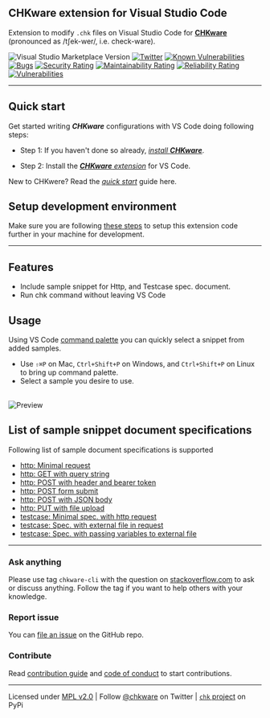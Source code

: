 ## CHKware extension for Visual Studio Code

Extension to modify `.chk` files on Visual Studio Code for [**CHKware**](https://chkware.github.io/) (pronounced as /tʃek-wer/, i.e. check-ware).

![Visual Studio Marketplace Version](https://img.shields.io/visual-studio-marketplace/v/chkware.chkware)
[![Twitter](https://img.shields.io/twitter/url/https/twitter.com/chkware.svg?style=social&label=Follow%20%40chkware)](https://twitter.com/chkware)
[![Known Vulnerabilities](https://snyk.io/test/github/chkware/vscode-ext/main/badge.svg)](https://snyk.io/test/github/chkware/vscode-ext)
[![Bugs](https://sonarcloud.io/api/project_badges/measure?project=chkware_vscode-ext&metric=bugs)](https://sonarcloud.io/summary/new_code?id=chkware_vscode-ext)
[![Security Rating](https://sonarcloud.io/api/project_badges/measure?project=chkware_vscode-ext&metric=security_rating)](https://sonarcloud.io/summary/new_code?id=chkware_vscode-ext)
[![Maintainability Rating](https://sonarcloud.io/api/project_badges/measure?project=chkware_vscode-ext&metric=sqale_rating)](https://sonarcloud.io/summary/new_code?id=chkware_vscode-ext)
[![Reliability Rating](https://sonarcloud.io/api/project_badges/measure?project=chkware_vscode-ext&metric=reliability_rating)](https://sonarcloud.io/summary/new_code?id=chkware_vscode-ext)
[![Vulnerabilities](https://sonarcloud.io/api/project_badges/measure?project=chkware_vscode-ext&metric=vulnerabilities)](https://sonarcloud.io/summary/new_code?id=chkware_vscode-ext)

---

## Quick start

Get started writing _**CHKware**_ configurations with VS Code doing following steps:

- Step 1: If you haven't done so already, [_install **CHKware**_](https://chkware.github.io/setup).

- Step 2: Install the [_**CHKware** extension_](https://marketplace.visualstudio.com/items?itemName=chkware.chkware) for VS Code.

New to CHKwere? Read the [_quick start_](https://chkware.github.io/quick-start) guide here.

## Setup development environment

Make sure you are following [these steps](https://chkware.github.io/setup/setup-ext-dev) to setup this extension code further in your machine for development.

---

## Features

- Include sample snippet for Http, and Testcase spec. document.
- Run chk command without leaving VS Code

## Usage

Using VS Code [command palette](https://code.visualstudio.com/docs/getstarted/userinterface#_command-palette) you can quickly select a snippet from added samples.

- Use `⇧⌘P` on Mac, `Ctrl+Shift+P` on Windows, and `Ctrl+Shift+P` on Linux to bring up command palette.
- Select a sample you desire to use. <br><br>

![Preview](https://user-images.githubusercontent.com/45073703/219438462-a9cfb5e2-a2a9-4c1d-8a34-78fb1cb3fe83.gif)

## List of sample snippet document specifications

Following list of sample document specifications is supported

- [http: Minimal request](https://chkware.github.io/examples/http-examples#minimal-request-with-http-get-method)
- [http: GET with query string](https://chkware.github.io/Examples/http-examples#request-with-query-string)
- [http: POST with header and bearer token](https://chkware.github.io/Examples/http-examples#request-without-a-body)
- [http: POST form submit](https://chkware.github.io/examples/http-examples#request-with-form)
- [http: POST with JSON body](https://chkware.github.io/examples/http-examples#request-with-json-body)
- [http: PUT with file upload](https://chkware.github.io/examples/http-examples#request-with-file-upload)
- [testcase: Minimal spec. with http request](https://chkware.github.io/examples/testcase-examples#a-minimal-testcase-with-in-file-request)
- [testcase: Spec. with external file in request](https://chkware.github.io/examples/testcase-examples#a-minimal-testcase-with-out-file-request)
- [testcase: Spec. with passing variables to external file](https://chkware.github.io/examples/testcase-examples#a-testcase-with-out-file-request-passing-data)

---

### Ask anything

Please use tag `chkware-cli` with the question on [stackoverflow.com](https://stackoverflow.com/questions/tagged/chkware-cli) to ask or discuss anything. Follow the tag if you want to help others with your knowledge.

### Report issue

You can [file an issue](https://github.com/chkware/vscode-ext/issues) on the GitHub repo.

### Contribute

Read [contribution guide](https://github.com/chkware/cli/blob/main/docs/CONTRIBUTING.md) and [code of conduct](https://github.com/chkware/cli/blob/main/docs/CODE_OF_CONDUCT.md) to start contributions.

---

Licensed under [MPL v2.0](/LICENSE) | Follow [@chkware](https://twitter.com/chkware) on Twitter | [`chk` project](https://pypi.org/project/chk/) on PyPi
